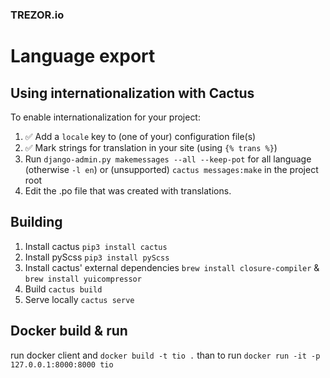 ### TREZOR.io

Language export
====================

Using internationalization with Cactus
--------------------------------------

To enable internationalization for your project:

  1. ✅  Add a `locale` key to (one of your) configuration file(s)
  2. ✅  Mark strings for translation in your site (using `{% trans %}`)
  3. Run `django-admin.py makemessages --all --keep-pot` for all language (otherwise `-l en`) or (unsupported) `cactus messages:make` in the project root
  4. Edit the .po file that was created with translations.



## Building
1. Install cactus `pip3 install cactus`
2. Install pyScss `pip3 install pyScss`
3. Install cactus' external dependencies `brew install closure-compiler` & `brew install yuicompressor`
4. Build `cactus build`
5. Serve locally `cactus serve`

## Docker build & run
run docker client and `docker build -t tio .` than to run `docker run -it -p 127.0.0.1:8000:8000 tio`
